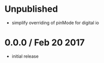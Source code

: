 Unpublished
===========

  * simplify overriding of pinMode for digital io

0.0.0 / Feb 20 2017
===================

  * initial release

